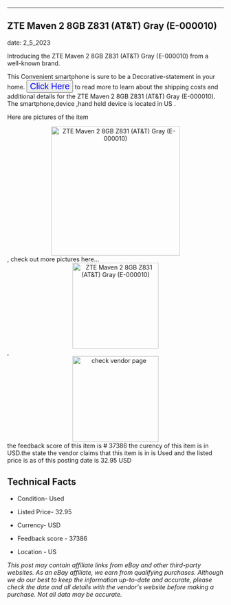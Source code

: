 ---
    

 ## ZTE Maven 2 8GB Z831 (AT&T) Gray (E-000010) 



    

date: 2_5_2023


      

Introducing the ZTE Maven 2 8GB Z831 (AT&T) Gray (E-000010) from a well-known brand.

This Convenient smartphone is sure to be a Decorative-statement in your home. <button style="font-size:20px;color:blue" onclick="window.location.href = 'https://www.ebay.com/itm/185759027871?hash=item2b4019d29f%3Ag%3ATu8AAOSwfApj2qae&mkevt=1&mkcid=1&mkrid=711-53200-19255-0&campid=%253CePNCampaignId%253E&customid=%253CreferenceId%253E&toolid=10049'">Click Here</button>  to read more to learn about the shipping costs and additional details for the ZTE Maven 2 8GB Z831 (AT&T) Gray (E-000010). The smartphone,device ,hand held device is located in US  .

Here are pictures of the item <div style="text-align:center;"><img onclick="window.location.href = 'https://origin-galleryplus.ebayimg.com/ws/web/185759027871_2_0_1/225x225.jpg,https://origin-galleryplus.ebayimg.com/ws/web/185759027871_3_0_1/225x225.jpg,https://origin-galleryplus.ebayimg.com/ws/web/185759027871_4_0_1/225x225.jpg';" src="https://i.ebayimg.com/thumbs/images/g/Tu8AAOSwfApj2qae/s-l225.jpg" alt="ZTE Maven 2 8GB Z831 (AT&T) Gray (E-000010)" style="width:300px; height:auto;object-fit:contain;" /></div>, check out more pictures here... <div style="text-align:center;"><img onclick="window.location.href = 'https://www.ebay.com/itm/185759027871?hash=item2b4019d29f%3Ag%3ATu8AAOSwfApj2qae&mkevt=1&mkcid=1&mkrid=711-53200-19255-0&campid=%253CePNCampaignId%253E&customid=%253CreferenceId%253E&toolid=10049';" src="https://i.ebayimg.com/images/g/Tu8AAOSwfApj2qae/s-l960.jpg" alt="ZTE Maven 2 8GB Z831 (AT&T) Gray (E-000010)" style="width:200px; height:auto;object-fit:contain;" /></div>, <div style="text-align:center;"><img onclick="window.location.href = 'https://www.ebay.com/itm/185759027871?hash=item2b4019d29f%3Ag%3ATu8AAOSwfApj2qae&mkevt=1&mkcid=1&mkrid=711-53200-19255-0&campid=%253CePNCampaignId%253E&customid=%253CreferenceId%253E&toolid=10049';" src="https://origin-galleryplus.ebayimg.com/ws/web/185759027871_2_0_1/225x225.jpg,https://origin-galleryplus.ebayimg.com/ws/web/185759027871_3_0_1/225x225.jpg,https://origin-galleryplus.ebayimg.com/ws/web/185759027871_4_0_1/225x225.jpg" alt="check vendor page" style="width:200px; height:auto;object-fit:contain;"/></div> the feedback score of this item is # 37386 the curency of this item is in USD.the state the vendor claims that  this item is in is Used and the listed price is as of this posting date is 32.95 USD
      
      

 ## Technical Facts 



     
      

 - Condition- Used 


      

 - Listed Price- 32.95 


      

 - Currency- USD 


      

 - Feedback score - 37386 


      

 - Location - US 


      
      

 *_This post may contain affiliate links from eBay and other third-party websites. As an eBay affiliate, we earn from qualifying purchases. Although we do our best to keep the information up-to-date and accurate, please check the date and all details with the vendor's website before making a purchase. Not all data may be accurate._*



      
      